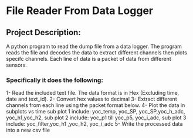  # **File Reader From Data Logger** 
 ## Project Description:
 A python program to read the dump file from a data logger. The program reads the file and decodes the data to extract different channels then plots specifc channels. Each line of data is a packet of data from different sensors.
 ### Specifically it does the following:
1- Read the included text file.
The data format is in Hex (Excluding time, date and text_id).
2- Convert hex values to decimal
3- Extract different channels from each line using the packet format below.
4- Plot the data in subplots vs time
sub plot 1 include: yoc_temp, yoc_SP, yoc_SP,yoc_h_adc, yoc_h1,yoc_h2,
sub plot 2 include: yoc_p1 till yoc_p5, yoc_i_adc,
sub plot 3 include: yoc_filter,yoc_h1 ,yoc_h2, yoc_i_adc
5- Write the processed data into a new csv file
 
 
